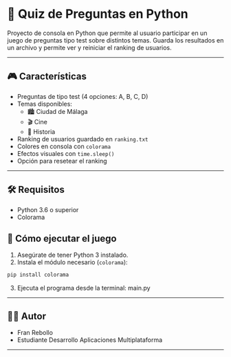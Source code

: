 # 🧠 Quiz de Preguntas en Python

Proyecto de consola en Python que permite al usuario participar en un juego de preguntas tipo test sobre distintos temas. Guarda los resultados en un archivo y permite ver y reiniciar el ranking de usuarios.

---

## 🎮 Características

- Preguntas de tipo test (4 opciones: A, B, C, D)
- Temas disponibles:
  - 🏙️ Ciudad de Málaga
  - 🎬 Cine
  - 📜 Historia
- Ranking de usuarios guardado en `ranking.txt`
- Colores en consola con `colorama`
- Efectos visuales con `time.sleep()`
- Opción para resetear el ranking

---

## 🛠️ Requisitos
- Python 3.6 o superior
- Colorama

## 🚀 Cómo ejecutar el juego

1. Asegúrate de tener Python 3 instalado.
2. Instala el módulo necesario (`colorama`):
```bash
pip install colorama
 ```
 3. Ejecuta el programa desde la terminal: main.py

---

## 🧑‍🦰 Autor

- Fran Rebollo
- Estudiante Desarrollo Aplicaciones Multiplataforma

---

